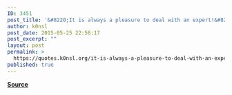 ```yaml
---
ID: 3451
post_title: '&#8220;It is always a pleasure to deal with an expert!&#8221;'
author: k0nsl
post_date: 2015-05-25 22:56:17
post_excerpt: ""
layout: post
permalink: >
  https://quotes.k0nsl.org/it-is-always-a-pleasure-to-deal-with-an-expert.html
published: true
---
```

<strong><a href="http://www.amazon.com/Made-Russia-Holocaust-Carlos-Porter/dp/0939484307/ref=cm_cr_pr_product_top?ie=UTF8" target="_blank">Source</a></strong>